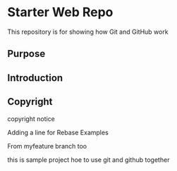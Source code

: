 # Starter Web Repo

This repository is for showing how Git and GitHub work

## Purpose

## Introduction


## Copyright

copyright notice

Adding a line for Rebase Examples

From myfeature branch too






this is sample project hoe to use git and github together
